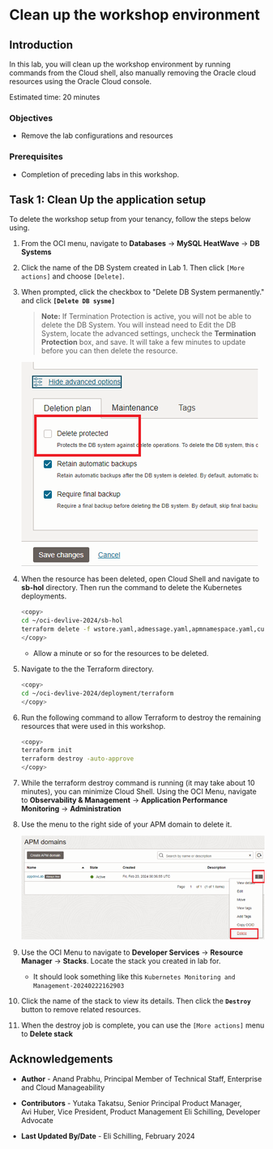 # Clean up the workshop environment

## Introduction

In this lab, you will clean up the workshop environment by running commands from the Cloud shell, also manually removing the Oracle cloud resources using the Oracle Cloud console.

Estimated time: 20 minutes

### Objectives

* Remove the lab configurations and resources

### Prerequisites

* Completion of preceding labs in this workshop.

## Task 1: Clean Up the application setup

To delete the workshop setup from your tenancy, follow the steps below using.

1. From the OCI menu, navigate to **Databases** -> **MySQL HeatWave** -> **DB Systems**

2. Click the name of the DB System created in Lab 1. Then click `[More actions]` and choose `[Delete]`.

3. When prompted, click the checkbox to "Delete DB System permanently." and click **`[Delete DB sysme]`**

    >**Note:** If Termination Protection is active, you will not be able to delete the DB System. You will instead need to Edit the DB System, locate the advanced settings, uncheck the **Termination Protection** box, and save. It will take a few minutes to update before you can then delete the resource.

    ![Oracle Cloud console - DB Systems](images/5-2-1-cleanup.png " ")

4. When the resource has been deleted, open Cloud Shell and navigate to **sb-hol** directory. Then run the command to delete the Kubernetes deployments.

    ```bash
    <copy>
    cd ~/oci-devlive-2024/sb-hol
    terraform delete -f wstore.yaml,admessage.yaml,apmnamespace.yaml,customapmresource.yaml
    </copy>
    ```

    - Allow a minute or so for the resources to be deleted.

5. Navigate to the the Terraform directory.

    ```bash
    <copy>
    cd ~/oci-devlive-2024/deployment/terraform
    </copy>
    ```

6. Run the following command to allow Terraform to destroy the remaining resources that were used in this workshop.

    ```bash
    <copy>
    terraform init
    terraform destroy -auto-approve
    </copy>
    ```

7. While the terraform destroy command is running (it may take about 10 minutes), you can minimize Cloud Shell. Using the OCI Menu, navigate to **Observability & Management** -> **Application Performance Monitoring** -> **Administration**

8. Use the menu to the right side of your APM domain to delete it.

    ![Oracle Cloud console - APM](images/5-2-2-cleanup.png " ")

9. Use the OCI Menu to navigate to **Developer Services** -> **Resource Manager** -> **Stacks**. Locate the stack you created in lab for.

    - It should look something like this `Kubernetes Monitoring and Management-20240222162903`

10. Click the name of the stack to view its details. Then click the **`Destroy`** button to remove related resources.

11. When the destroy job is complete, you can use the `[More actions]` menu to **Delete stack**



## Acknowledgements

* **Author** - Anand Prabhu, Principal Member of Technical Staff, Enterprise and Cloud Manageability
- **Contributors** -
Yutaka Takatsu, Senior Principal Product Manager,  
Avi Huber, Vice President, Product Management
Eli Schilling, Developer Advocate
* **Last Updated By/Date** - Eli Schilling, February 2024
